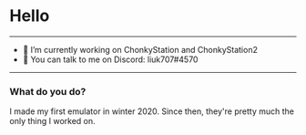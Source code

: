# Hello
---------------
- 🔨 I’m currently working on ChonkyStation and ChonkyStation2
- 💬 You can talk to me on Discord: liuk707#4570
---------------
### What do you do?
I made my first emulator in winter 2020. Since then, they're pretty much the only thing I worked on.
